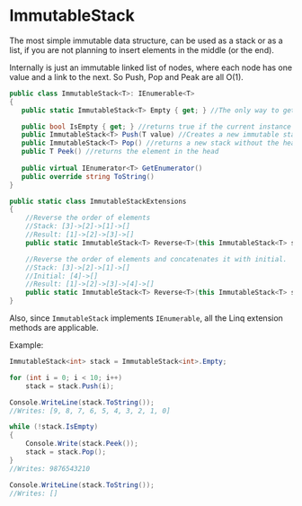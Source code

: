 
#  ImmutableStack

The most simple immutable data structure, can be used as a stack or as a list, if you are not planning to insert elements in the middle (or the end). 

Internally is just an immutable linked list of nodes, where each node has one value and a link to the next. So Push, Pop and Peak are all O(1).  

```C#
public class ImmutableStack<T>: IEnumerable<T>
{
   public static ImmutableStack<T> Empty { get; } //The only way to get a Empty immutable stack. 

   public bool IsEmpty { get; } //returns true if the current instance is empty.
   public ImmutableStack<T> Push(T value) //Creates a new immutable stack with value pushed in the head
   public ImmutableStack<T> Pop() //returns a new stack without the head
   public T Peek() //returns the element in the head
 
   public virtual IEnumerator<T> GetEnumerator()
   public override string ToString()
}

public static class ImmutableStackExtensions
{
    //Reverse the order of elements
    //Stack: [3]->[2]->[1]->[]
    //Result: [1]->[2]->[3]->[]
    public static ImmutableStack<T> Reverse<T>(this ImmutableStack<T> stack); 

    //Reverse the order of elements and concatenates it with initial.
    //Stack: [3]->[2]->[1]->[]
    //Initial: [4]->[]
    //Result: [1]->[2]->[3]->[4]->[]
    public static ImmutableStack<T> Reverse<T>(this ImmutableStack<T> stack, ImmutableStack<T> initial);
}
```

Also, since `ImmutableStack` implements `IEnumerable`, all the Linq extension methods are applicable. 

Example: 

```C#
ImmutableStack<int> stack = ImmutableStack<int>.Empty;

for (int i = 0; i < 10; i++)
    stack = stack.Push(i);

Console.WriteLine(stack.ToString());
//Writes: [9, 8, 7, 6, 5, 4, 3, 2, 1, 0]

while (!stack.IsEmpty)
{
    Console.Write(stack.Peek());
    stack = stack.Pop();
}
//Writes: 9876543210

Console.WriteLine(stack.ToString());
//Writes: []
```